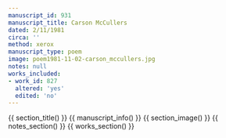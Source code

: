 ```yaml
---
manuscript_id: 931
manuscript_title: Carson McCullers
dated: 2/11/1981
circa: ''
method: xerox
manuscript_type: poem
image: poem1981-11-02-carson_mccullers.jpg
notes: null
works_included:
- work_id: 827
  altered: 'yes'
  edited: 'no'
---
```


{{ section_title() }}
{{ manuscript_info() }}
{{ section_image() }}
{{ notes_section() }}
{{ works_section() }}
